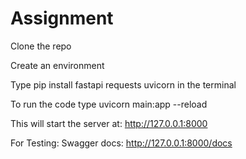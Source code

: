 # Assignment

Clone the repo

Create an environment

Type pip install fastapi requests uvicorn in the terminal

To run the code type uvicorn main:app --reload

This will start the server at:
   http://127.0.0.1:8000
   
For Testing:
Swagger docs: http://127.0.0.1:8000/docs

